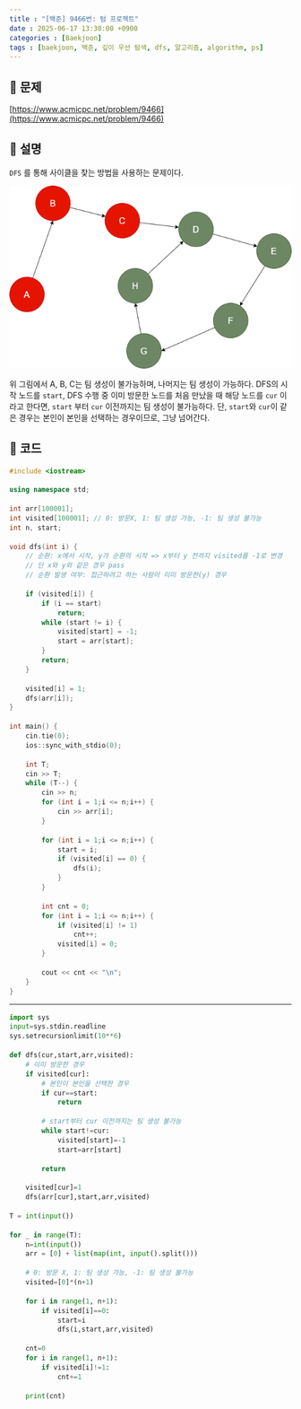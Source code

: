 ```yaml
---
title : "[백준] 9466번: 텀 프로젝트"
date : 2025-06-17 13:30:00 +0900
categories : [Baekjoon]
tags : [baekjoon, 백준, 깊이 우선 탐색, dfs, 알고리즘, algorithm, ps]
---
```


## 📌 문제

[https://www.acmicpc.net/problem/9466](https://www.acmicpc.net/problem/9466)

## 📌 설명

`DFS` 를 통해 사이클을 찾는 방법을 사용하는 문제이다. 

![image.png](assets/img/ps/9466.png)

위 그림에서 A, B, C는 팀 생성이 불가능하며, 나머지는 팀 생성이 가능하다. DFS의 시작 노드를 `start`, DFS 수행 중 이미 방문한 노드를 처음 만났을 때 해당 노드를 `cur` 이라고 한다면, `start` 부터 `cur` 이전까지는 팀 생성이 불가능하다. 단, `start`와 `cur`이 같은 경우는 본인이 본인을 선택하는 경우이므로, 그냥 넘어간다.

## 📌 코드

```cpp
#include <iostream>

using namespace std;

int arr[100001];
int visited[100001]; // 0: 방문X, 1: 팀 생성 가능, -1: 팀 생성 불가능
int n, start;

void dfs(int i) {
	// 순환: x에서 시작, y가 순환의 시작 => x부터 y 전까지 visited를 -1로 변경
	// 단 x와 y와 같은 경우 pass
	// 순환 발생 여부: 접근하려고 하는 사람이 이미 방문한(y) 경우

	if (visited[i]) {
		if (i == start)
			return;
		while (start != i) {
			visited[start] = -1;
			start = arr[start];
		}
		return;
	}

	visited[i] = 1;
	dfs(arr[i]);
}

int main() {
	cin.tie(0);
	ios::sync_with_stdio(0);

	int T;
	cin >> T;
	while (T--) {
		cin >> n;
		for (int i = 1;i <= n;i++) {
			cin >> arr[i];
		}

		for (int i = 1;i <= n;i++) {
			start = i;
			if (visited[i] == 0) {
				dfs(i);
			}
		}

		int cnt = 0;
		for (int i = 1;i <= n;i++) {
			if (visited[i] != 1)
				cnt++;
			visited[i] = 0;
		}

		cout << cnt << "\n";
	}
}
```
---
```python
import sys
input=sys.stdin.readline
sys.setrecursionlimit(10**6)

def dfs(cur,start,arr,visited):
    # 이미 방문한 경우
    if visited[cur]:
        # 본인이 본인을 선택한 경우
        if cur==start:
            return
        
        # start부터 cur 이전까지는 팀 생성 불가능
        while start!=cur:
            visited[start]=-1
            start=arr[start]

        return
    
    visited[cur]=1
    dfs(arr[cur],start,arr,visited)

T = int(input())

for _ in range(T):
    n=int(input())
    arr = [0] + list(map(int, input().split()))

    # 0: 방문 X, 1: 팀 생성 가능, -1: 팀 생성 불가능
    visited=[0]*(n+1)

    for i in range(1, n+1):
        if visited[i]==0:
            start=i
            dfs(i,start,arr,visited)

    cnt=0
    for i in range(1, n+1):
        if visited[i]!=1:
            cnt+=1

    print(cnt)
```